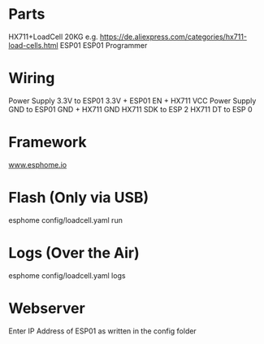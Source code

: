 # Parts 
HX711+LoadCell 20KG e.g. https://de.aliexpress.com/categories/hx711-load-cells.html
ESP01 
ESP01 Programmer

# Wiring
Power Supply 3.3V to ESP01 3.3V + ESP01 EN + HX711 VCC
Power Supply GND to ESP01 GND + HX711 GND
HX711 SDK to ESP 2
HX711 DT to ESP 0

# Framework
www.esphome.io

# Flash (Only via USB)
esphome config/loadcell.yaml run

# Logs (Over the Air)
esphome config/loadcell.yaml logs 

# Webserver
Enter IP Address of ESP01 as written in the config folder 

